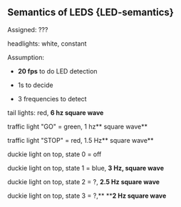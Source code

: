 ## Semantics of LEDS {LED-semantics}


Assigned: ???

headlights: white, constant

Assumption:

- **20 fps** to do LED detection

- 1s to decide

- 3 frequencies to detect


tail lights: red, **6 hz square wave**

traffic light "GO" = green, 1 hz** square wave**

traffic light "STOP" = red, 1.5 Hz** square wave**

duckie light on top, state 0 = off 

duckie light on top, state 1 = blue, **3 Hz, square wave**

duckie light on top, state 2 = ?, **2.5 Hz square wave**

duckie light on top, state 3 = ?,** ****2 Hz square wave**

